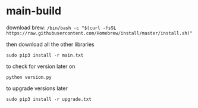 # main-build

download brew: ``` /bin/bash -c "$(curl -fsSL https://raw.githubusercontent.com/Homebrew/install/master/install.sh)" ```

then download all the other libraries

``` sudo pip3 install -r main.txt ```

to check for version later on

``` python version.py ``` 

to upgrade versions later

``` sudo pip3 install -r upgrade.txt ``` 


